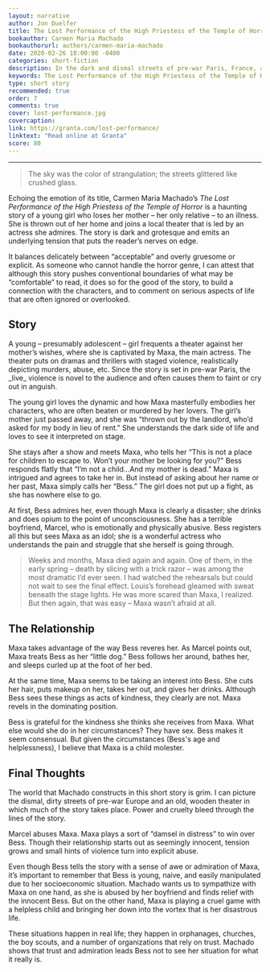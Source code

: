 ```yaml
---
layout: narrative
author: Jon Duelfer
title: The Lost Performance of the High Priestess of the Temple of Horror
bookauthor: Carmen Maria Machado
bookauthorurl: authors/carmen-maria-machado
date: 2020-02-26 18:00:00 -0400
categories: short-fiction
description: In the dark and dismal streets of pre-war Paris, France, a young girl loses her mother to illness. She joins the crew at a local theater that is known for its staged violence, fake blood, and unhinged main actress. The girl has nowhere else to turn.
keywords: The Lost Performance of the High Priestess of the Temple of Horror carmen maria machado review fiction short story granta
type: short story
recommended: true
order: 7
comments: true
cover: lost-performance.jpg
covercaption:
link: https://granta.com/lost-performance/
linktext: "Read online at Granta"
score: 80
---
```

<hr/>

> The sky was the color of strangulation; the streets glittered like crushed glass.

Echoing the emotion of its title, Carmen Maria Machado’s _The Lost Performance of the High Priestess of the Temple of Horror_ is a haunting story of a young girl who loses her mother – her only relative – to an illness. She is thrown out of her home and joins a local theater that is led by an actress she admires. The story is dark and grotesque and emits an underlying tension that puts the reader’s nerves on edge.

It balances delicately between “acceptable” and overly gruesome or explicit. As someone who cannot handle the horror genre, I can attest that although this story pushes conventional boundaries of what may be “comfortable” to read, it does so for the good of the story, to build a connection with the characters, and to comment on serious aspects of life that are often ignored or overlooked.

<h2><strong>Story</strong></h2>
A young – presumably adolescent – girl frequents a theater against her mother’s wishes, where she is captivated by Maxa, the main actress. The theater puts on dramas and thrillers with staged violence, realistically depicting murders, abuse, etc. Since the story is set in pre-war Paris, the _live_ violence is novel to the audience and often causes them to faint or cry out in anguish.

The young girl loves the dynamic and how Maxa masterfully embodies her characters, who are often beaten or murdered by her lovers. The girl’s mother just passed away, and she was “thrown out by the landlord, who’d asked for my body in lieu of rent." She understands the dark side of life and loves to see it interpreted on stage.

She stays after a show and meets Maxa, who tells her “This is not a place for children to escape to. Won’t your mother be looking for you?" Bess responds flatly that “I’m not a child...And my mother is dead.” Maxa is intrigued and agrees to take her in. But instead of asking about her name or her past, Maxa simply calls her “Bess.” The girl does not put up a fight, as she has nowhere else to go.

At first, Bess admires her, even though Maxa is clearly a disaster; she drinks and does opium to the point of unconsciousness. She has a terrible boyfriend, Marcel, who is emotionally and physically abusive. Bess registers all this but sees Maxa as an idol; she is a wonderful actress who understands the pain and struggle that she herself is going through.

> Weeks and months, Maxa died again and again. One of them, in the early spring – death by slicing with a trick razor – was among the most dramatic I’d ever seen. I had watched the rehearsals but could not wait to see the final effect. Louis’s forehead gleamed with sweat beneath the stage lights. He was more scared than Maxa, I realized. But then again, that was easy – Maxa wasn’t afraid at all.

<h2><strong>The Relationship</strong></h2>
Maxa takes advantage of the way Bess reveres her. As Marcel points out, Maxa treats Bess as her “little dog.” Bess follows her around, bathes her, and sleeps curled up at the foot of her bed.

At the same time, Maxa seems to be taking an interest into Bess. She cuts her hair, puts makeup on her, takes her out, and gives her drinks. Although Bess sees these things as acts of kindness, they clearly are not. Maxa revels in the dominating position.

Bess is grateful for the kindness she thinks she receives from Maxa. What else would she do in her circumstances? They have sex. Bess makes it seem consensual. But given the circumstances (Bess's age and helplessness), I believe that Maxa is a child molester.

<h2><strong>Final Thoughts</strong></h2>
The world that Machado constructs in this short story is grim. I can picture the dismal, dirty streets of pre-war Europe and an old, wooden theater in which much of the story takes place. Power and cruelty bleed through the lines of the story.

Marcel abuses Maxa. Maxa plays a sort of “damsel in distress” to win over Bess. Though their relationship starts out as seemingly innocent, tension grows and small hints of violence turn into explicit abuse.

Even though Bess tells the story with a sense of awe or admiration of Maxa, it’s important to remember that Bess is young, naive, and easily manipulated due to her socioeconomic situation. Machado wants us to sympathize with Maxa on one hand, as she is abused by her boyfriend and finds relief with the innocent Bess. But on the other hand, Maxa is playing a cruel game with a helpless child and bringing her down into the vortex that is her disastrous life.

These situations happen in real life; they happen in orphanages, churches, the boy scouts, and a number of organizations that rely on trust. Machado shows that trust and admiration leads Bess not to see her situation for what it really is.